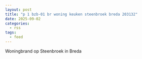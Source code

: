 ```yaml
---
layout: post
title: "p 1 bzb-01 br woning keuken steenbroek breda 203132"
date: 2025-09-02
categories: 
  - rss
tags: 
  - feed
---
```


Woningbrand op Steenbroek in Breda
